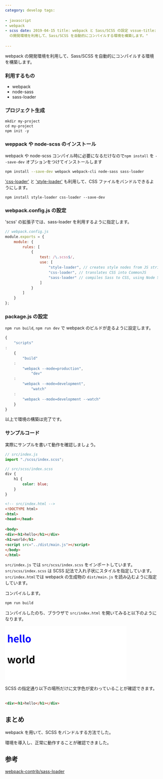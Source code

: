 ```yaml
---
category: develop tags:

- javascript
- webpack
- scss date: 2019-04-15 title: webpack と Sass/SCSS の設定 vssue-title: webpack-Sass/SCSS description: "webpack
  の開発環境を利用して、Sass/SCSS を自動的にコンパイルする環境を構築します。"

---
```


webpack の開発環境を利用して、Sass/SCSS を自動的にコンパイルする環境を構築します。

### 利用するもの

- webpack
- node-sass
- sass-loader

### プロジェクト生成

```
mkdir my-project
cd my-project
npm init -y
```

### weppack や node-scss のインストール

webpack や node-scss コンパイル時に必要になるだけなので`npm install` を `--save-dev` オプションをつけてインストールします

```bash
npm install --save-dev webpack webpack-cli node-sass sass-loader
```

['css-loader'](https://github.com/webpack-contrib/css-loader)
と ['style-loader'](https://github.com/webpack-contrib/style-loader) も利用して、CSS ファイルをバンドルできるようにします。

```
npm install style-loader css-loader --save-dev
```

### webpack.config.js の設定

'scss' の拡張子では、sass-loader を利用するように指定します。

```js
// webpack.config.js
module.exports = {
    module: {
        rules: [
            {
                test: /\.scss$/,
                use: [
                    "style-loader", // creates style nodes from JS strings
                    "css-loader", // translates CSS into CommonJS
                    "sass-loader" // compiles Sass to CSS, using Node Sass by default
                ]
            }
        ]
    }
};
```

### package.js の設定

`npm run build`, `npm run dev` で webpack のビルドが走るように設定します。

```js
{
    "scripts"
:
    {
        "build"
    :
        "webpack --mode=production",
            "dev"
    :
        "webpack --mode=development",
            "watch"
    :
        "webpack --mode=development --watch"
    }
}
```

以上で環境の構築は完了です。

### サンプルコード

実際にサンプルを書いて動作を確認しましょう。

```js
// src/index.js
import "./scss/index.scss";
```

```scss
// src/scss/index.scss
div {
    h1 {
        color: blue;
    }
}
```

```html
<!-- src/index.html -->
<!DOCTYPE html>
<html>
<head></head>

<body>
<div><h1>hello</h1></div>
<h1>world</h1>
<script src="../dist/main.js"></script>
</body>
</html>
```

`src/index.js` では `src/scss/index.scss` をインポートしています。`src/scss/index.scss` は SCSS 記法で入れ子状にスタイルを指定しています。`src/index.html`では
webpack の生成物の `dist/main.js` を読み込むように指定しています。

コンパイルします。

```bash
npm run build
```

コンパイルしたのち、ブラウザで `src/index.html` を開いてみると以下のようになります。

![動作例](./images/html.png)

SCSS の指定通り以下の場所だけに文字色が変わっていることが確認できます。

```html

<div><h1>hello</h1></div>
```

## まとめ

webpack を用いて、SCSS をバンドルする方法でした。

環境を導入し、正常に動作することが確認できました。

## 参考

[webpack-contrib/sass-loader](https://github.com/webpack-contrib/sass-loader)

